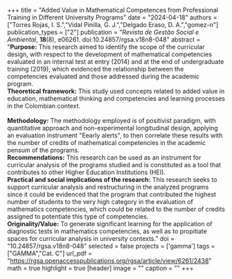 +++
title = "Added Value in Mathematical Competences from Professional Training in Different University Programs"
date = "2024-04-18"
authors = ["Torres Rojas, I. S.","Vidal Pinilla, G. J.","Delgado Eraso, D. A.","gomez-n"]
publication_types = ["2"]
publication = "*Revista de Gestão Social e Ambiental*, **18**(8), e06261. doi:10.24857/rgsa.v18n8-048"
abstract = "**Purpose:** This research aimed to identify the scope of the curricular design, with respect to the development of mathematical competencies evaluated in an internal test at entry (2014) and at the end of undergraduate training (2019), which evidenced the relationship between the competencies evaluated and those addressed during the academic program.<br>**Theoretical framework:** This study used concepts related to added value in education, mathematical thinking and competencies and learning processes in the Colombian context.<br><br>**Methodology:** The methodology employed is of positivist paradigm, with quantitative approach and non-experimental longitudinal design, applying an evaluation instrument "Eearly alerts", to then correlate these results with the number of credits of mathematical competencies in the academic pensum of the programs.<br>**Recommendations:** This research can be used as an instrument for curricular analysis of the programs studied and is constituted as a tool that contributes to other Higher Education Institutions (HEI).<br>**Practical and social implications of the research:** This research seeks to support curricular analysis and restructuring in the analyzed programs since it could be evidenced that the program that contributed the highest number of students to the very high category in the evaluation of mathematics competencies, which could be related to the number of credits assigned to potentiate this type of competencies.<br>**Originality/Value:** To generate significant learning for the application of diagnostic tests in mathematics competencies, as well as to propitiate spaces for curricular analysis in university contexts."
doi = "10.24857/rgsa.v18n8-048"
selected = false
projects = ['gamma']
tags = ["GAMMA","Cat. C"]
url_pdf = "https://rgsa.openaccesspublications.org/rgsa/article/view/6261/2438"
math = true
highlight = true
[header]
image = ""
caption = ""
+++
